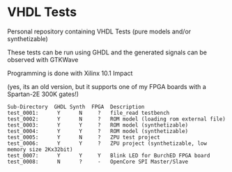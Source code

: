 # VHDL Tests

Personal repository containing VHDL Tests (pure models and/or synthetizable)

These tests can be run using GHDL and the generated signals can be observed with GTKWave

Programming is done with Xilinx 10.1 Impact

(yes, its an old version, but it supports one of my FPGA boards with a Spartan-2E 300K gates!)


```
Sub-Directory  GHDL Synth  FPGA  Description
test_0001:      Y      N     ?   file_read testbench
test_0002:      Y      N     ?   ROM model (loading rom external file)
test_0003:      Y      Y     ?   ROM model (synthetizable)
test_0004:      Y      Y     ?   ROM model (synthetizable)
test_0005:      Y      N     ?   ZPU test project
test_0006:      Y      Y     ?   ZPU project (synthetizable, low memory size 2Kx32bit)
test_0007:      Y      Y     Y   Blink LED for BurchED FPGA board
test_0008:      N      ?     -   OpenCore SPI Master/Slave
```
